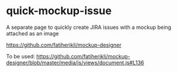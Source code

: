# quick-mockup-issue
A separate page to quickly create JIRA issues with a mockup being attached as an image

https://github.com/fatiherikli/mockup-designer

To be used:
https://github.com/fatiherikli/mockup-designer/blob/master/media/js/views/document.js#L136
